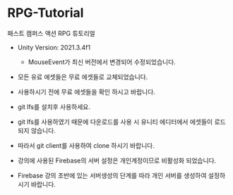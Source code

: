 # RPG-Tutorial
패스트 캠퍼스 액션 RPG 튜토리얼
- Unity Version: 2021.3.4f1
    - MouseEvent가 최신 버전에서 변경되어 수정되었습니다.
    
- 모든 유료 에셋들은 무료 에셋들로 교체되었습니다.
- 사용하시기 전에 무료 에셋들을 확인 하시고 바랍니다.

- git lfs를 설치후 사용하세요.
 - git lfs를 사용하였기 때문에 다운로드를 사용 시 유니티 에디터에서 에셋들이 로드 되지 않습니다.
 - 따라서 git client를 사용하여 clone 하시기 바랍니다.
 
 - 강의에 사용된 Firebase의 서버 설정은 개인계정이므로 비활성화 되었습니다.
 - Firebase 강의 초반에 있는 서버생성의 단계를 따라 개인 서버를 생성하여 설정하시기 바랍니다.
